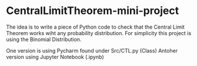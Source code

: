 # CentralLimitTheorem-mini-project
The idea is to write a piece of Python code to check that the Central Limit Theorem works wiht any probability distribution.
For simplicity this project is using the Binomial Distribution.

One version is using Pycharm found under Src/CTL.py (Class)
Antoher version using Jupyter Notebook (.ipynb)
